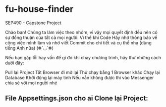 # fu-house-finder
SEP490 - Capstone Project

Chào bạn! Chúng ta làm việc theo nhóm, vì vậy mọi quyết định đều nên có sự đồng thuận của tất cả mọi người. Vì thế khi Code Hãy nhớ thông báo về công việc mình làm và nhớ viết Commit cho chi tiết và cụ thể nha (dùng tiếng Anh nữa) (❁´◡`❁)

Nếu bạn gặp lỗi hay vấn đề gì đó khi chạy chương trình, hãy thử những cách dưới đây:

Pull lại Project
Tắt Browser đi mở lại
Thử chạy bằng 1 Browser khác
Chạy lại Database
Khởi động lại máy tinh Nếu vẫn không được thì vào Messenger chia sẻ với mọi người nhé

## File Appsettings.json cho ai Clone lại Project:
